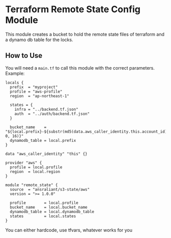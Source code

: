 # Terraform Remote State Config Module

This module creates a bucket to hold the remote state files of terraform and a dynamo db table for the locks.

## How to Use
You will need a `main.tf` to call this module with the correct parameters.
Example:

```HCL
locals {
  prefix  = "myproject"
  profile = "aws-profile"
  region  = "ap-northeast-1"

  states = {
    infra = "../backend.tf.json"
    auth  = "../auth/backend.tf.json"
  }

  bucket_name    = "${local.prefix}-${substr(md5(data.aws_caller_identity.this.account_id), 0, 16)}"
  dynamodb_table = local.prefix
}

data "aws_caller_identity" "this" {}

provider "aws" {
  profile = local.profile
  region  = local.region
}

module "remote_state" {
  source  = "ansraliant/s3-state/aws"
  version = ">= 1.0.0"

  profile        = local.profile
  bucket_name    = local.bucket_name
  dynamodb_table = local.dynamodb_table
  states         = local.states
}
```

You can either hardcode, use tfvars, whatever works for you
